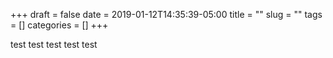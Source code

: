 +++ 
draft = false
date = 2019-01-12T14:35:39-05:00
title = ""
slug = "" 
tags = []
categories = []
+++

test test test test test